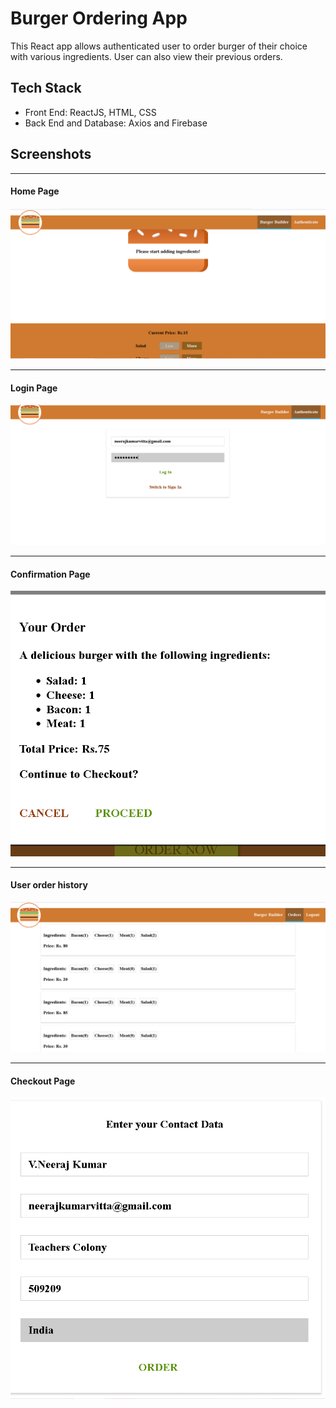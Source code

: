 # Burger Ordering App

This React app  allows authenticated user to order burger of their choice with various ingredients. 
User can also view their previous orders.


## Tech Stack

- Front End: ReactJS, HTML, CSS
- Back End and Database: Axios and Firebase


## Screenshots

---

#### Home Page

![Landing-Page](screenshot/home-page.png)

---

#### Login Page

![Login-Page](screenshot/Authentication.png)

---

#### Confirmation Page

![Confirmation-Page](screenshot/order-confirmation.png)

---

#### User order history

![Orders-Page](screenshot/user_order-history.png)

---

#### Checkout Page

![Checkout-Page](screenshot/order-placement.png)
